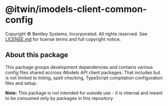 # @itwin/imodels-client-common-config

Copyright © Bentley Systems, Incorporated. All rights reserved. See [LICENSE.md](./LICENSE.md) for license terms and full copyright notice.

## About this package

This package groups development dependencies and contains various config files shared accross iModels API client packages. That includes but is not limited to linting, spell checking, TypeScript compilation configuration files and setup.

**Note:** This package is not intended for outside use - it is internal and meant to be consumed only by packages in this repository.
